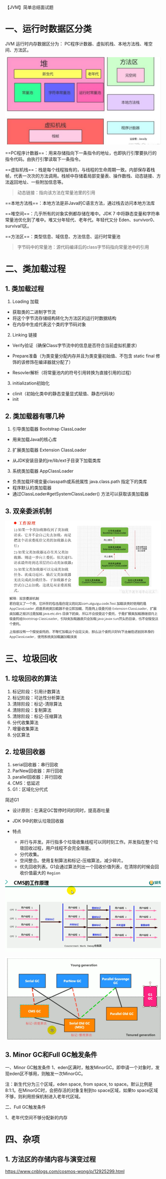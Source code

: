 【JVM】简单总结面试题





# 一、运行时数据区分类

JVM 运行时内存数据区分为： PC程序计数器、虚拟机栈、本地方法栈、堆空间、方法区。



![image-20200721224554074](https://raw.githubusercontent.com/bluepopo/myblog/master/img/20200721224555.png)

 ==PC程序计数器==：用来存储指向下一条指令的地址，也即执行引擎要执行的指令代码。由执行引擎读取下一条指令。

==虚拟机栈==：栈是每个线程独有的，与线程的生命周期一致。内部保存着栈帧，代表一次次的方法调用。栈帧中存储着局部变量表、操作数栈、动态链接、方法返回地址、一些附加信息等。

> 动态链接：指向该方法在常量池里的引用

==本地方法栈==：本地方法是非Java的C语言方法，通过栈去访问本地方法库

==堆空间==：几乎所有的对象实例都存储在堆中。JDK 7 中将静态变量和字符串常量池优化到了堆中。堆又分年轻代、老年代。年轻代又分 Eden、survivor0、survival1区。

==方法区==：类型信息、域信息、方法信息、运行时常量池

> 字节码中的常量池：源代码编译后的class字节码指向常量池中的引用





# 二、类加载过程

## 1. 类加载过程

1. Loading 加载

- 获取类的二进制字节流
- 将这个字节流存储结构转化为方法区的运行时数据结构
- 在内存中生成代表这个类的字节码对象

2. Linking 链接

- Verify验证（确保Class字节流中的信息是否符合当前虚拟机要求）
- Prepare准备（为类变量分配内存并且为类变量初始值、不包含 static final 修饰的该修饰在编译器就分配了）

- Resovler解析（将常量池内的符号引用转换为直接引用的过程）

3. initialization初始化

- clinit（初始化类中的静态变量显式赋值、静态代码块）
- init



## 2. 类加载器有哪几种

1. 引导类加载器 Bootstrap ClassLoader

- 用来加载Java的核心库

2. 扩展类加载器 Extension ClassLoader

- 从JDK安装目录的jre/lib/ext子目录下加载类库

3. 系统类加载器 AppClassLoader

- 负责加载环境变量classpath或系统属性 java.class.path 指定下的类库
- 程序默认的类加载器
- 通过ClassLoader#getSystemClassLoader() 方法可以获取该类加载器





## 3. 双亲委派机制

![image-20200706224314538](https://raw.githubusercontent.com/bluepopo/myblog/master/img/20200706224528.png)







# 三、垃圾回收



## 1. 垃圾回收的算法

1. 标记阶段：引用计数算法
2. 标记阶段：可达性分析算法
3. 清除阶段：标记-清除算法
4. 清除阶段：复制算法
5. 清除阶段：标记-压缩算法
6. 分代收集算法
7. 增量收集算法
8. 分区算法



## 2. 垃圾回收器

1. serial回收器：串行回收
2. ParNew回收器：并行回收
3. parallel回收器：并行回收
4. CMS：低延迟
5. G1：区域化分代式



简述G1

- 设计原则：在满足GC暂停时间的同时，提高吞吐量

- JDK 9中的默认垃圾回收器
- 特点
  - 并行与并发。并行指多个垃圾收集线程可以同时刻工作。并发指在整个垃圾回收过程，用户线程不会完全阻塞。
  - 分代收集。
  - 空间整合。使用复制算法和标记-压缩算法，减少碎片。
  - 优先回收列表。G1会通过算法列出一个回收价值列表，在清除的时候会回收价值最大的 `Region`



![image-20200706225131916](https://raw.githubusercontent.com/bluepopo/myblog/master/img/20200706231319.png)

![image-20200706225152180](https://raw.githubusercontent.com/bluepopo/myblog/master/img/20200706231304.png)





## 3. Minor GC和Full GC触发条件

一、Minor GC触发条件
   1、eden区满时，触发MinorGC。即申请一个对象时，发现eden区不够用，则触发一次MinorGC。

   注：新生代分为三个区域，eden space, from space, to space。默认比例是8:1:1。在MinorGC时，会把存活的对象复制到to space区域，如果to space区域不够，则利用担保机制进入老年代区域。

二、Full GC触发条件

1、老年代空间不够分配新的内存





# 四、杂项

## 1. 方法区的存储内容与演变过程

https://www.cnblogs.com/cosmos-wong/p/12925299.html
